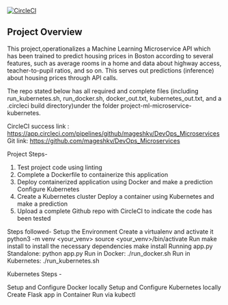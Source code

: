 
[![CircleCI](https://dl.circleci.com/status-badge/img/gh/mageshkv/DevOps_Microservices/tree/master.svg?style=svg)](https://dl.circleci.com/status-badge/redirect/gh/mageshkv/DevOps_Microservices/tree/master)

## Project Overview

This project,operationalizes a Machine Learning Microservice API which has been trained to predict housing prices in Boston according to several features, such as average rooms in a home and data about highway access, teacher-to-pupil ratios, and so on.  This serves out predictions (inference) about housing prices through API calls. 

The repo stated below has all required and complete files (including run_kubernetes.sh, run_docker.sh, docker_out.txt, kubernetes_out.txt, and a .circleci build directory)under the folder project-ml-microservice-kubernetes.


CircleCI success link : https://app.circleci.com/pipelines/github/mageshkv/DevOps_Microservices
Git link: https://github.com/mageshkv/DevOps_Microservices

Project Steps-

 1. Test project code using linting 
 2. Complete a Dockerfile to containerize this application 
 3. Deploy containerized application using Docker and make a prediction Configure Kubernetes 
 4. Create a Kubernetes cluster Deploy a container using Kubernetes and make a prediction
 5. Upload a complete Github repo with CircleCI to indicate the code has been tested

Steps followed-
Setup the Environment Create a virtualenv and activate it
  python3 -m venv <your_venv> source <your_venv>/bin/activate
Run make install to install the necessary dependencies
  make install
Running app.py
Standalone: python app.py 
Run in Docker: ./run_docker.sh 
Run in Kubernetes: ./run_kubernetes.sh

Kubernetes Steps -

 Setup and Configure Docker locally 
 Setup and Configure Kubernetes locally 
 Create Flask app in Container
 Run via kubectl

#


